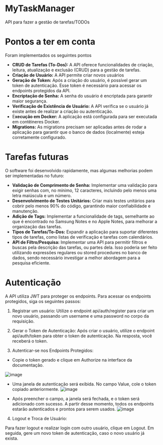 # MyTaskManager

API para fazer a gestão de tarefas/TODOs

# Pontos a ter em conta
Foram implementados os seguintes pontos
 - **CRUD de Tarefas (To-Dos):** A API oferece funcionalidades de criação, leitura, atualização e exclusão (CRUD) para a gestão de tarefas.
 - **Criação de Usuário:** A API permite criar novos usuários
 - **Geração de Token:** Após a criação do usuário, é possível gerar um token de autenticação. Esse token é necessário para acessar os endpoints protegidos da API.
 - **Encriptação de Senha:** A senha do usuário é encriptada para garantir maior segurança.
 - **Verificação de Existência de Usuário:** A API verifica se o usuário já existe antes de realizar a criação ou autenticação.
 - E**xecução em Docker:** A aplicação está configurada para ser executada em contêineres Docker.
 - **Migrations:** As migrations precisam ser aplicadas antes de rodar a aplicação para garantir que o banco de dados (localmente) esteja corretamente configurado.

# Tarefas futuras

O software foi desenvolvido rapidamente, mas algumas melhorias podem ser implementadas no futuro:

 - **Validação de Comprimento de Senha:** Implementar uma validação para exigir senhas com, no mínimo, 12 caracteres, incluindo pelo menos uma letra maiúscula e um número.
 - **Desenvolvimento de Testes Unitários:** Criar mais testes unitários para cobrir pelo menos 90% do código, garantindo maior confiabilidade e manutenção.
 - **Adição de Tags:** Implementar a funcionalidade de tags, semelhante ao que é encontrado no Samsung Notes e no Apple Notes, para melhorar a organização das tarefas.
 - **Tipos de Tarefas/To-Dos:** Expandir a aplicação para suportar diferentes tipos de tarefas, como listas de verificação e tarefas com calendários.
 - **API de Filtro/Pesquisa:** Implementar uma API para permitir filtros e buscas pela descrição das tarefas, ou partes dela. Isso poderia ser feito utilizando expressões regulares ou stored procedures no banco de dados, sendo necessário investigar a melhor abordagem para a pesquisa eficiente.

# Autenticação

A API utiliza JWT para proteger os endpoints. Para acessar os endpoints protegidos, siga os seguintes passos:

1) Registrar um usuário: Utilize o endpoint api/auth/register para criar um novo usuário, passando um username e uma password no corpo da requisição.

2) Gerar o Token de Autenticação: Após criar o usuário, utilize o endpoint api/auth/token para obter o token de autenticação. Na resposta, você receberá o token.

3) Autenticar-se nos Endpoints Protegidos:

 - Copie o token gerado e clique em Authorize na interface da documentação.

![image](https://github.com/user-attachments/assets/4dd8af8e-9fe6-45d5-97fa-9b84fb41e617)

 - Uma janela de autenticação será exibida. No campo Value, cole o token copiado anteriormente.
![image](https://github.com/user-attachments/assets/940b0e1c-a9cd-44d4-a3d6-8e97f231c1cc)

 - Após preencher o campo, a janela será fechada, e o token será adicionado com sucesso. A partir desse momento, todos os endpoints estarão autenticados e prontos para serem usados.
![image](https://github.com/user-attachments/assets/653c86aa-d9ac-4ed1-b586-7a69c44e6746)

4) Logout e Troca de Usuário:

Para fazer logout e realizar login com outro usuário, clique em Logout.
Em seguida, gere um novo token de autenticação, caso o novo usuário já exista.


